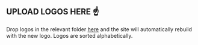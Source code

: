 ## UPLOAD LOGOS HERE ☝️

Drop logos in the relevant folder [here](https://github.com/fightforthefuture/donatefornetneutrality.com/tree/master/static/logos) and the site will automatically rebuild with the new logo. Logos are sorted alphabetically.
